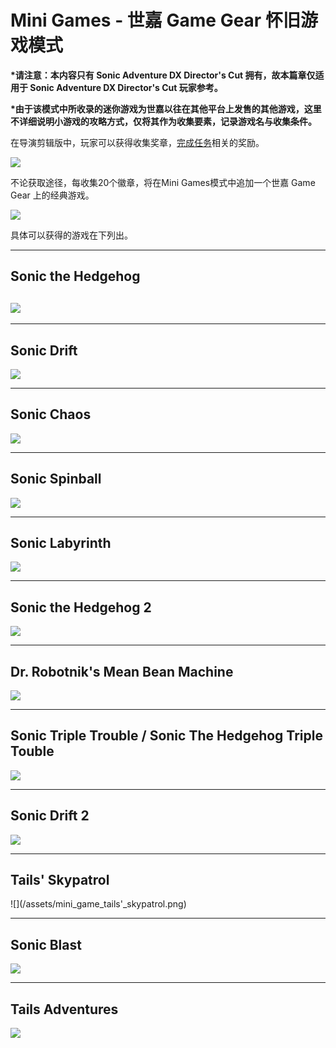 # Mini Games - 世嘉 Game Gear 怀旧游戏模式

**\*请注意：本内容只有 Sonic Adventure DX Director's Cut 拥有，故本篇章仅适用于 Sonic Adventure DX Director's Cut 玩家参考。**

**\*由于该模式中所收录的迷你游戏为世嘉以往在其他平台上发售的其他游戏，这里不详细说明小游戏的攻略方式，仅将其作为收集要素，记录游戏名与收集条件。**

在导演剪辑版中，玩家可以获得收集奖章，[完成任务](/mission-60ge-ren-wu-gong-lve.md)相关的奖励。

![](/assets/mini_game_menu.png)

不论获取途径，每收集20个徽章，将在Mini Games模式中追加一个世嘉 Game Gear 上的经典游戏。

![](/assets/mini_game_control.png)

具体可以获得的游戏在下列出。

---

## Sonic the Hedgehog

## ![](/assets/mini_game_sonic_the_hedgehog.png)

---

## Sonic Drift

![](/assets/mini_game_sonic_drift.png)

---

## Sonic Chaos

![](/assets/mini_game_sonic_chaos.png)

---

## Sonic Spinball

![](/assets/mini_game_sonic_spinball.png)

---

## Sonic Labyrinth

![](/assets/mini_game_sonic_labyrinth.png)

---

## Sonic the Hedgehog 2

![](/assets/mini_game_sonic_the_hedgehog_2.png)

---

## Dr. Robotnik's Mean Bean Machine

![](/assets/mini_game_dr_robotniks_mean_bean_machine.png)

---

## Sonic Triple Trouble / Sonic The Hedgehog Triple Touble

![](/assets/mini_game_sonic_triple_trouble.png)

---

## Sonic Drift 2

![](/assets/mini_game_sonic_drift_2.png)

---

## Tails' Skypatrol

!\[\]\(/assets/mini\_game\_tails'\_skypatrol.png\)

---

## Sonic Blast

![](/assets/mini_game_sonic_blast.png)

---

## Tails Adventures

![](/assets/mini_game_tails_adventures.png)

